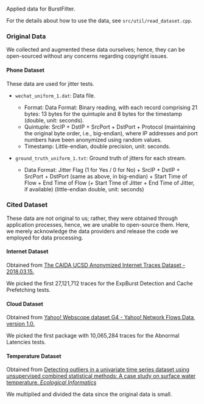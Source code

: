 Applied data for BurstFilter.

For the details about how to use the data, see ```src/util/read_dataset.cpp```.

### Original Data

We collected and augmented these data ourselves; hence, they can be open-sourced without any concerns regarding copyright issues.

#### Phone Dataset

These data are used for jitter tests.

- ```wechat_uniform_1.dat```: Data file.
  - Format: Data Format: Binary reading, with each record comprising 21 bytes: 13 bytes for the quintuple and 8 bytes for the timestamp (double, unit: seconds).
  - Quintuple: SrcIP + DstIP + SrcPort + DstPort + Protocol (maintaining the original byte order, i.e., big-endian), where IP addresses and port numbers have been anonymized using random values.
  - Timestamp: Little-endian, double precision, unit: seconds.

- ```ground_truth_uniform_1.txt```: Ground truth of jitters for each stream.
  - Data Format: Jitter Flag (1 for Yes / 0 for No) + SrcIP + DstIP + SrcPort + DstPort (same as above, in big-endian) + Start Time of Flow + End Time of Flow (+ Start Time of Jitter + End Time of Jitter, if available) (little-endian double, unit: seconds)

### Cited Dataset

These data are not original to us; rather, they were obtained through application processes, hence, we are unable to open-source them. Here, we merely acknowledge the data providers and release the code we employed for data processing.

#### Internet Dataset

Obtained from [The CAIDA UCSD Anonymized Internet Traces Dataset - 2018.03.15.](http://www.caida.org/data/passive/passive_dataset.xml)

We picked the first 27,121,712 traces for the ExpBurst Detection and Cache Prefetching tests.

#### Cloud Dataset

Obtained from [Yahoo! Webscope dataset G4 - Yahoo! Network Flows Data, version 1.0.](https://webscope.sandbox.yahoo.com/catalog.php?datatype=g)

We picked the first package with 10,065,284 traces for the Abnormal Latencies tests.

#### Temperature Dataset

Obtained from [Detecting outliers in a univariate time series dataset using unsupervised combined statistical methods: A case study on surface water temperature. *Ecological Informatics*](https://github.com/AtmosferaUSM/mukahead_ML_water-temperature_outlier_detection/tree/main/data)

We multiplied and divided the data since the original data is small.